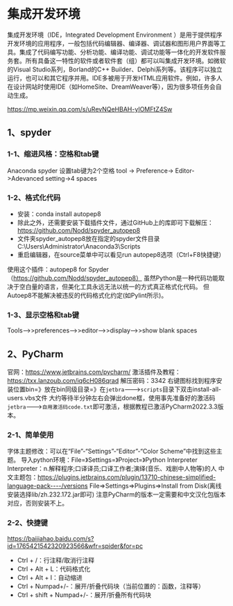 # 集成开发环境
集成开发环境（IDE，Integrated Development Environment ）是用于提供程序开发环境的应用程序，一般包括代码编辑器、编译器、调试器和图形用户界面等工具。集成了代码编写功能、分析功能、编译功能、调试功能等一体化的开发软件服务套。所有具备这一特性的软件或者软件套（组）都可以叫集成开发环境。如微软的Visual Studio系列，Borland的C++ Builder、Delphi系列等。该程序可以独立运行，也可以和其它程序并用。IDE多被用于开发HTML应用软件。例如，许多人在设计网站时使用IDE（如HomeSite、DreamWeaver等），因为很多项任务会自动生成。

https://mp.weixin.qq.com/s/uRevNQeHBAH-yIOMFtZ4Sw

## 1、spyder

### 1-1、缩进风格：空格和tab键

Anaconda spyder 设置tab键为2个空格
tool -> Preference-> Editor->Adevanced setting->4 spaces

### 1-2、格式化代码
- 安装：conda install autopep8
- 除此之外，还需要安装下载插件文件，通过GitHub上的库即可下载解压：https://github.com/Nodd/spyder_autopep8
- 文件夹spyder_autopep8放在指定的spyder文件目录C:\Users\Administrator\Anaconda3\Scripts
- 重启编辑器，在source菜单中可以看见run autopep8选项（Ctrl+F8快捷键）

使用这个插件：autopep8 for Spyder（https://github.com/Nodd/spyder_autopep8）
虽然Python是一种代码功能取决于空白量的语言，但美化工具永远无法以统一的方式真正格式化代码。
但Autoep8不能解决被违反的代码格式化约定(如Pylint所示)。

### 1-3、显示空格和tab键
Tools-->>preferences-->>editor-->>display-->>show blank spaces

## 2、PyCharm
官网：https://www.jetbrains.com/pycharm/
激活插件及教程：https://txx.lanzoub.com/iq6cH086qrad
解压密码：3342
右键图标找到程序安装位置bin=》放在bin同级目录=》在`jetbra`--->`scripts`目录下双击install-all-users.vbs文件
大约等待半分钟左右会弹出done框，使用事先准备好的激活码`jetbra`--->`自用激活码code.txt`即可激活，根据教程已激活PyCharm2022.3.3版本。

### 2-1、简单使用
字体主题修改：可以在“File”-“Settings”-“Editor”-“Color Scheme”中找到这些主题。
导入python环境：File=》Settings=》Project=》Python Interpreter
Interpreter：n.解释程序;口译译员;口译工作者;演绎(音乐、戏剧中人物等)的人
中文主题包：https://plugins.jetbrains.com/plugin/13710-chinese-simplified-language-pack----/versions
    File=>Settings=>Plugins=>Install from Disk(离线安装选择lib/zh.232.172.jar即可)
    注意PyCharm的版本一定需要和中文汉化包版本对应，否则安装不上。
    
### 2-2、快捷键
https://baijiahao.baidu.com/s?id=1765421542320923566&wfr=spider&for=pc
- Ctrl + /：行注释/取消行注释
- Ctrl + Alt + L：代码格式化
- Ctrl + Alt + I：自动缩进
- Ctrl + Numpad+/-：展开/折叠代码块（当前位置的：函数，注释等）
- Ctrl + shift + Numpad+/-：展开/折叠所有代码块










